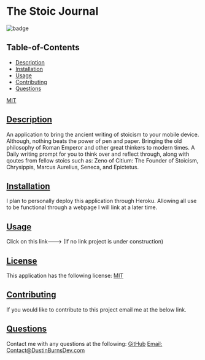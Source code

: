  # The Stoic Journal
  
![badge](https://img.shields.io/badge/license-MIT-blue)
  
  ## Table-of-Contents
  * [Description](#description)
  * [Installation](#installation)
  * [Usage](#usage)
  * [Contributing](#contributing)
  * [Questions](#questions)

[MIT](https://choosealicense.com/licenses/MIT)

 
  ## [Description](#table-of-contents)
  An application to bring the ancient writing of stoicism to your mobile device. Although, nothing beats the power of pen and paper. Bringing the old philosophy of Roman Emperor and other great thinkers to modern times. A Daily writing prompt for you to think over and reflect through, along with qoutes from fellow stoics such as: Zeno of Citium: The Founder of Stoicism, Chrysippis, Marcus Aurelius, Seneca, and Epictetus. 
   
  ## [Installation](#table-of-contents)
  I plan to personally deploy this application through Heroku. Allowing all use to be functional through a webpage I will link at a later time.

  ## [Usage](#table-of-contents)
  Click on this link---> (If no link project is under construction)


  ## [License](#table-of-contents)
  This application has the following license:
  [MIT](https://choosealicense.com/licenses/MIT)
    
  ## [Contributing](#table-of-contents)
  If you would like to contribute to this project email me at the below link.
  
  ## [Questions](#table-of-contents)
  Contact me with any questions at the following:
  [GitHub](https://github.com/BurnsD)
  [Email: Contact@DustinBurnsDev.com](mailto:Contact@DustinBurnsDev.com)
  
